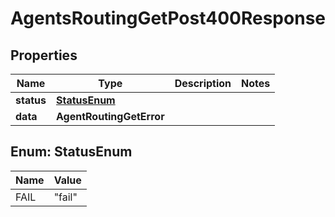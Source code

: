 

# AgentsRoutingGetPost400Response


## Properties

| Name | Type | Description | Notes |
|------------ | ------------- | ------------- | -------------|
|**status** | [**StatusEnum**](#StatusEnum) |  |  |
|**data** | **AgentRoutingGetError** |  |  |



## Enum: StatusEnum

| Name | Value |
|---- | -----|
| FAIL | &quot;fail&quot; |



